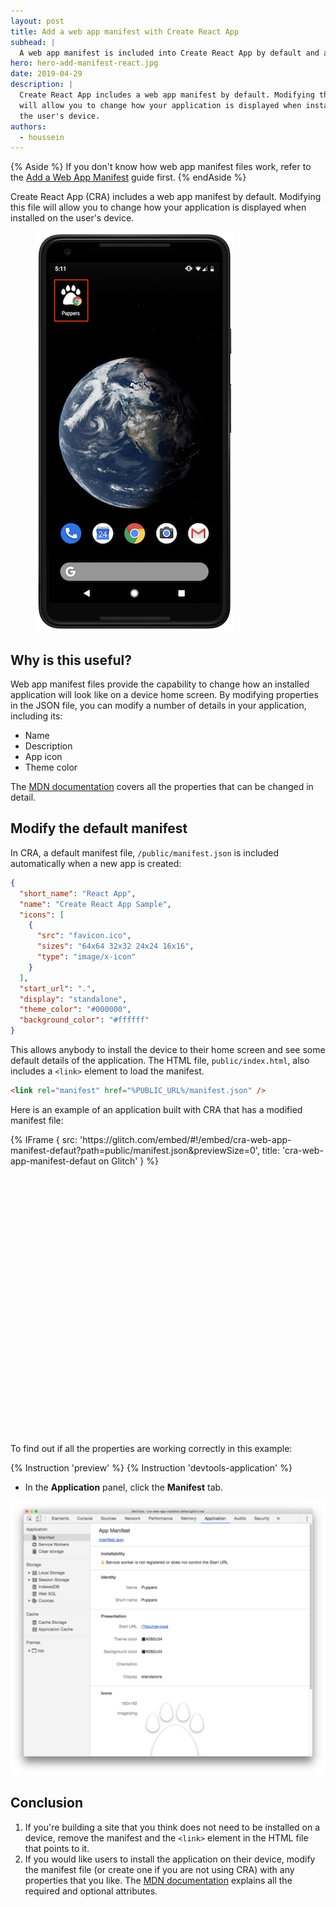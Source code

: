 ```yaml
---
layout: post
title: Add a web app manifest with Create React App
subhead: |
  A web app manifest is included into Create React App by default and allows anyone to install your React application on their device.
hero: hero-add-manifest-react.jpg
date: 2019-04-29
description: |
  Create React App includes a web app manifest by default. Modifying this file
  will allow you to change how your application is displayed when installed on
  the user's device.
authors:
  - houssein
---
```


{% Aside %}
  If you don't know how web app manifest files work, refer to the
  [Add a Web App Manifest](/add-manifest) guide first.
{% endAside %}

Create React App (CRA) includes a web app manifest by default. Modifying this
file will allow you to change how your application is displayed when installed
on the user's device.

<figure class="w-figure">
  <img src="./icon-home-screen.png" alt="A progressive web app icon on a mobile phone's home screen">
</figure>

## Why is this useful?

Web app manifest files provide the capability to change how an installed
application will look like on a device home screen. By modifying properties in
the JSON file, you can modify a number of details in your application, including
its:

* Name
* Description
* App icon
* Theme color

The [MDN documentation](https://developer.mozilla.org/en-US/docs/Web/Manifest)
covers all the properties that can be changed in detail.

## Modify the default manifest

In CRA, a default manifest file, `/public/manifest.json` is included automatically when a new app is created:

```json
{
  "short_name": "React App",
  "name": "Create React App Sample",
  "icons": [
    {
      "src": "favicon.ico",
      "sizes": "64x64 32x32 24x24 16x16",
      "type": "image/x-icon"
    }
  ],
  "start_url": ".",
  "display": "standalone",
  "theme_color": "#000000",
  "background_color": "#ffffff"
}
```

This allows anybody to install the device to their home screen and see some
default details of the application. The HTML file, `public/index.html`, also
includes a `<link>` element to load the manifest.

```html
<link rel="manifest" href="%PUBLIC_URL%/manifest.json" />
```

Here is an example of an application built with CRA that has a modified manifest
file:

<div class="glitch-embed-wrap" style="height: 480px; width: 100%;">
  {% IFrame {
    src: 'https://glitch.com/embed/#!/embed/cra-web-app-manifest-defaut?path=public/manifest.json&previewSize=0',
    title: 'cra-web-app-manifest-defaut on Glitch'
  } %}
</div>

To find out if all the properties are working correctly in this example:

{% Instruction 'preview' %}
{% Instruction 'devtools-application' %}
-  In the **Application** panel, click the **Manifest** tab.

<img class="w-screenshot w-screenshot--filled" src="./devtools.png" alt="DevTool's Manifest tab shows the properties from the app manifest file.">

## Conclusion

1. If you're building a site that you think does not need to be installed on a
   device, remove the manifest and the `<link>` element in the HTML file that
   points to it.
2. If you would like users to install the application on their device, modify
   the manifest file (or create one if you are not using CRA) with any
   properties that you like. The
   [MDN documentation](https://developer.mozilla.org/en-US/docs/Web/Manifest)
   explains all the required and optional attributes.

